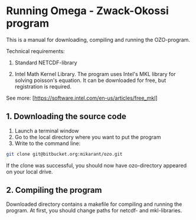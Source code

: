 # Running Omega - Zwack-Okossi program

This is a manual for downloading, compiling and running the OZO-program.

Technical requirements:

1. Standard NETCDF-library

2. Intel Math Kernel Library. The program uses Intel's MKL library for solving poisson's equation. It can be downloaded for free, but registration is required. 

See more: [https://software.intel.com/en-us/articles/free_mkl]

## 1. Downloading the source code


1. Launch a terminal window
2. Go to the local directory where you want to put the program
3. Write to the command line:
```sh
git clone git@bitbucket.org:mikarant/ozo.git
```
If the clone was successful, you should now have ozo-directory appeared on your local drive.

## 2. Compiling the program

Downloaded directory contains a makefile for compiling and running the program. At first, you should change paths for netcdf- and mkl-libraries.